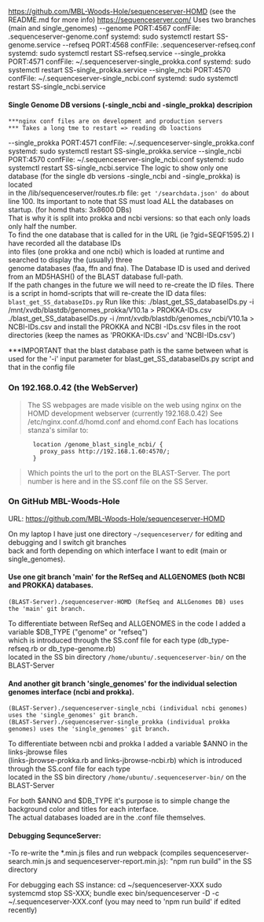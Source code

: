  https://github.com/MBL-Woods-Hole/sequenceserver-HOMD  (see the README.md for more info)
   https://sequenceserver.com/
   Uses two branches (main and single_genomes)
   --genome  PORT:4567  confFile:  .sequenceserver-genome.conf
       systemd:  sudo systemctl restart SS-genome.service
   --refseq  PORT:4568  confFile: .sequenceserver-refseq.conf
       systemd:  sudo systemctl restart SS-refseq.service
   --single_prokka PORT:4571   confFile:  ~/.sequenceserver-single_prokka.conf 
       systemd:  sudo systemctl restart SS-single_prokka.service
   --single_ncbi   PORT:4570   confFile:  ~/.sequenceserver-single_ncbi.conf
       systemd:  sudo systemctl restart SS-single_ncbi.service

#### Single Genome DB versions (-single_ncbi and -single_prokka) descripion
    ***nginx conf files are on development and production servers
    *** Takes a long tme to restart => reading db loactions
--single_prokka PORT:4571   confFile:  ~/.sequenceserver-single_prokka.conf 
    systemd:  sudo systemctl restart SS-single_prokka.service
--single_ncbi   PORT:4570   confFile:  ~/.sequenceserver-single_ncbi.conf
    systemd:  sudo systemctl restart SS-single_ncbi.service
The logic to show only one database (for the single db versions -single_ncbi and -single_prokka) is located  
in the /lib/sequenceserver/routes.rb file:  ```get '/searchdata.json' do```  about line 100.
Its important to note that SS must load ALL the databases on startup. (for homd thats: 3x8600 DBs)  
That is why it is split into prokka and ncbi versions: so that each only loads only half the number.  
To find the one database that is called for in the URL (ie ?gid=SEQF1595.2) I have recorded all the database IDs  
into files (one prokka and one ncbi) which is loaded at runtime and searched to display the (usually) three  
genome databases (faa, ffn and fna). The Database ID is used and derived from an MD5HASH() of the BLAST database full-path.  
If the path changes in the future we will need to re-create the ID files. 
There is a script in homd-scripts that will re-create the ID data files: ```blast_get_SS_databaseIDs.py```
Run like this: 
   ./blast_get_SS_databaseIDs.py -i /mnt/xvdb/blastdb/genomes_prokka/V10.1a > PROKKA-IDs.csv
   ./blast_get_SS_databaseIDs.py -i /mnt/xvdb/blastdb/genomes_ncbi/V10.1a > NCBI-IDs.csv
   and install the PROKKA and NCBI  -IDs.csv files in the root directories (keep the names as 'PROKKA-IDs.csv' and 'NCBI-IDs.csv')

***IMPORTANT that the blast database path is the same between what is used for the '-i' input parameter for 
blast_get_SS_databaseIDs.py script and that in the config file


### On 192.168.0.42 (the WebServer)
> The SS webpages are made visible on the web using nginx on the 
> HOMD development webserver (currently 192.168.0.42)
> See /etc/nginx.conf.d/homd.conf and ehomd.conf
> Each has locations stanza's similar to:
```
       location /genome_blast_single_ncbi/ {
         proxy_pass http://192.168.1.60:4570/;
       }
```
> Which points the url to the port on the BLAST-Server.
> The port number is here and in the SS.conf file on the SS Server.

### On GitHub MBL-Woods-Hole  
   URL: https://github.com/MBL-Woods-Hole/sequenceserver-HOMD
   
On my laptop I have just one directory ```~/sequenceserver/``` for editing and debugging and I switch git branches  
back and forth depending on which interface I want to edit (main or single_genomes). 


#### Use one git branch 'main' for the RefSeq and ALLGENOMES (both NCBI and PROKKA) databases.
```
(BLAST-Server)./sequenceserver-HOMD (RefSeq and ALLGenomes DB) uses the 'main' git branch. 
```
To differentiate between RefSeq and ALLGENOMES in the code I added a variable $DB_TYPE ("genome" or "refseq")  
which is introduced through the SS.conf file for each type (db_type-refseq.rb or db_type-genome.rb)   
located in the SS bin directory ```/home/ubuntu/.sequenceserver-bin/``` on the BLAST-Server


#### And another git branch 'single_genomes' for the individual selection genomes interface (ncbi and prokka).  
```
(BLAST-Server)./sequenceserver-single_ncbi (individual ncbi genomes) uses the 'single_genomes' git branch.  
(BLAST-Server)./sequenceserver-single_prokka (individual prokka genomes) uses the 'single_genomes' git branch.
```
To differentiate between ncbi and prokka I added a variable $ANNO in the links-jbrowse files  
(links-jbrowse-prokka.rb and links-jbrowse-ncbi.rb) which is introduced through the SS.conf file for each type  
located in the SS bin directory ```/home/ubuntu/.sequenceserver-bin/``` on the BLAST-Server

For both $ANNO and $DB_TYPE it's purpose is to simple change the background color and titles for each interface.  
The actual databases loaded are in the .conf file themselves.


#### Debugging SequnceServer:
-To re-write the *.min.js files and run webpack (compiles sequenceserver-search.min.js and sequenceserver-report.min.js):
"npm run build" in the SS directory

For debugging each SS instance:
cd ~/sequenceserver-XXX
sudo systemcmd stop SS-XXX; 
bundle exec bin/sequenceserver -D -c ~/.sequenceserver-XXX.conf (you may need to 'npm run build' if edited recently)

